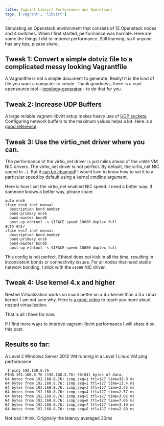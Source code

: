 ```yaml
---
title: Vagrant Libvirt Performance and Operations
tags: ['vagrant', 'libvirt']
---
```


Simulating an Openstack environment that consists of 12 Openstack nodes and 4
switches. When I first started, performance was horrible. Here are some the
things I did to improve performance. Still learning, so if anyone has any tips, please share.


## Tweak 1: Convert a simple dotviz file to a complicated messy looking Vagrantfile

A Vagrantfile is not a simple document to generate. Really! It is the kind of file you want a computer to create. Thank goodness, there is a cool opensource
tool - [topology-generator](https://github.com/CumulusNetworks/topology_converter) - to do that for you.


## Tweak 2: Increase UDP Buffers

A large reliable vagrant-libvirt setup makes heavy use of [UDP
sockets](http://linuxsimba.com/qemu-tunnel-types). Configuring network buffers
to the maximum values helps a lot.  Here is a [good reference](http://www.cyberciti.biz/faq/linux-tcp-tuning/).


## Tweak 3: Use the virtio_net driver where you can.

The performance of the virtio\_net driver is just miles ahead of the `e1000` VM NIC drivers.
The virtio_net driver is not perfect. By default, the virtio_net NIC speed to `-1`. But it [can be
changed](https://bugs.launchpad.net/ubuntu/+source/linux/+bug/1581132)! I would love to know how to set it to a particular speed by default using a kernel cmdline argument.

Here is how I set the virtio_net enabled NIC speed. I need a better way. If someone knows a better way, please share.

```
auto ens6
iface ens6 inet manual
  description bond member
  bond-primary ens6
  bond-master bond0
  post-up ethtool -s $IFACE speed 10000 duplex full
auto ens7
iface ens7 inet manual
  description bond member
  bond-primary ens6
  bond-master bond0
  post-up ethtool -s $IFACE speed 10000 duplex full
```

This config is not perfect. Ethtool does not kick in all the time, resulting in inconsistent bonds or connectivity issues. For all nodes
that need stable network bonding, I stick with the `e1000` NIC driver.

## Tweak 4: Use kernel 4.x and higher

Nested Virtualization works so much better on a 4.x kernel than a 3.x Linux kernel.
I am not sure why. Here is [a great video](https://www.youtube.com/watch?v=ISKfq66vTs8) to teach you more about nested virtualization.


That is all I have for now.

If I find more ways to improve vagrant-libvirt performance I will share it on this post.


## Results so far:

A Level 2 Windows Server 2012 VM running in a Level 1 Linux VM ping performance

```
 $ ping 192.168.8.76
PING 192.168.8.76 (192.168.8.76) 56(84) bytes of data.
64 bytes from 192.168.8.76: icmp_seq=1 ttl=127 time=32.0 ms
64 bytes from 192.168.8.76: icmp_seq=2 ttl=127 time=13.4 ms
64 bytes from 192.168.8.76: icmp_seq=3 ttl=127 time=2.75 ms
64 bytes from 192.168.8.76: icmp_seq=4 ttl=127 time=2.57 ms
64 bytes from 192.168.8.76: icmp_seq=5 ttl=127 time=3.02 ms
64 bytes from 192.168.8.76: icmp_seq=6 ttl=127 time=7.05 ms
64 bytes from 192.168.8.76: icmp_seq=7 ttl=127 time=3.10 ms
64 bytes from 192.168.8.76: icmp_seq=8 ttl=127 time=2.88 ms
```

Not bad I think. Originally the latency averaged 30ms



